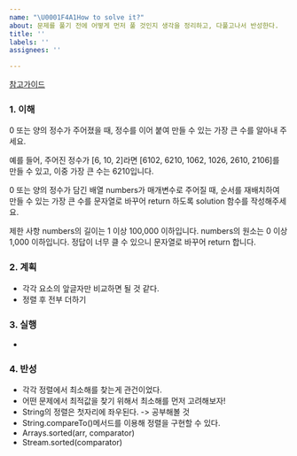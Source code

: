 ```yaml
---
name: "\U0001F4A1How to solve it?"
about: 문제를 풀기 전에 어떻게 먼저 풀 것인지 생각을 정리하고, 다풀고나서 반성한다.
title: ''
labels: ''
assignees: ''

---
```


[참고가이드](https://megaptera.notion.site/6-5f9b4105eb0748fd8f8baa631d92d6ea)

### 1. 이해
0 또는 양의 정수가 주어졌을 때, 정수를 이어 붙여 만들 수 있는 가장 큰 수를 알아내 주세요.

예를 들어, 주어진 정수가 [6, 10, 2]라면 [6102, 6210, 1062, 1026, 2610, 2106]를 만들 수 있고, 이중 가장 큰 수는 6210입니다.

0 또는 양의 정수가 담긴 배열 numbers가 매개변수로 주어질 때, 
순서를 재배치하여 만들 수 있는 가장 큰 수를 문자열로 바꾸어 return 하도록 solution 함수를 작성해주세요.

제한 사항
numbers의 길이는 1 이상 100,000 이하입니다.
numbers의 원소는 0 이상 1,000 이하입니다.
정답이 너무 클 수 있으니 문자열로 바꾸어 return 합니다.

### 2. 계획
- 각각 요소의 앞글자만 비교하면 될 것 같다.
- 정렬 후 전부 더하기

### 3. 실행
- 

### 4. 반성
- 각각 정렬에서 최소해를 찾는게 관건이었다.
- 어떤 문제에서 최적값을 찾기 위해서 최소해를 먼저 고려해보자!
- String의 정렬은 첫자리에 좌우된다. -> 공부해볼 것
- String.compareTo()메서드를 이용해 정렬을 구현할 수 있다.
- Arrays.sorted(arr, comparator)
- Stream.sorted(comparator)
